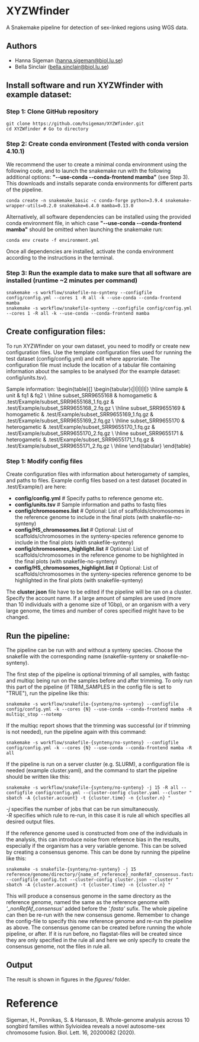 # XYZWfinder

A Snakemake pipeline for detection of sex-linked regions using WGS data. 

## Authors
- Hanna Sigeman (hanna.sigeman@biol.lu.se)
- Bella Sinclair (bella.sinclair@biol.lu.se)
 
## Install software and run XYZWfinder with example dataset:

### Step 1: Clone GitHub repository
    git clone https://github.com/hsigeman/XYZWfinder.git
    cd XYZWfinder # Go to directory

### Step 2: Create conda environment (Tested with conda version 4.10.1)

We recommend the user to create a minimal conda environment using the following code, and to launch the snakemake run with the following additional options: **"--use-conda --conda-frontend mamba"** (see Step 3). This downloads and installs separate conda environments for different parts of the pipeline.

    conda create -n snakemake_basic -c conda-forge python=3.9.4 snakemake-wrapper-utils=0.2.0 snakemake=6.4.0 mamba=0.13.0

Alternatively, all software dependencies can be installed using the provided conda environment file, in which case **"--use-conda --conda-frontend mamba"** should be omitted when launching the snakemake run: 

    conda env create -f environment.yml

Once all dependencies are installed, activate the conda environment according to the instructions in the terminal. 

### Step 3: Run the example data to make sure that all software are installed (runtime ~2 minutes per command)
    snakemake -s workflow/snakefile-no-synteny --configfile config/config.yml --cores 1 -R all -k --use-conda --conda-frontend mamba
    snakemake -s workflow/snakefile-synteny --configfile config/config.yml --cores 1 -R all -k --use-conda --conda-frontend mamba

## Create configuration files: 

To run XYZWfinder on your own dataset, you need to modify or create new configuration files. Use the template configuration files used for running the test dataset (config/config.yml) and edit where approriate. The configuration file must include the location of a tabular file containing information about the samples to be analysed (for the example dataset: config/units.tsv).


Sample information: 
\begin{table}[]
\begin{tabular}{|l|l|l|l|}
\hline
sample             & unit          & fq1                                       & fq2                                       \\ \hline
subset\_SRR9655168 & homogametic   & .test/Example/subset\_SRR9655168\_1.fq.gz & .test/Example/subset\_SRR9655168\_2.fq.gz \\ \hline
subset\_SRR9655169 & homogametic   & .test/Example/subset\_SRR9655169\_1.fq.gz & .test/Example/subset\_SRR9655169\_2.fq.gz \\ \hline
subset\_SRR9655170 & heterogametic & .test/Example/subset\_SRR9655170\_1.fq.gz & .test/Example/subset\_SRR9655170\_2.fq.gz \\ \hline
subset\_SRR9655171 & heterogametic & .test/Example/subset\_SRR9655171\_1.fq.gz & .test/Example/subset\_SRR9655171\_2.fq.gz \\ \hline
\end{tabular}
\end{table}




### Step 1: Modify config files
Create configuration files with information about heterogamety of samples, and paths to files. Example config files based on a test dataset (located in .test/Example/) are here: 
- **config/config.yml** # Specify paths to reference genome etc. 
- **config/units.tsv** # Sample information and paths to fastq files
- **config/chromosomes.list** # Optional: List of scaffolds/chromosomes in the reference genome to include in the final plots (with snakefile-no-synteny)
- **config/HS_chromosomes.list** # Optional: List of scaffolds/chromosomes in the synteny-species reference genome to include in the final plots (with snakefile-synteny)
- **config/chromosomes_highlight.list** # Optional: List of scaffolds/chromosomes in the reference genome to be highlighted in the final plots (with snakefile-no-synteny)
- **config/HS_chromosomes_highlight.list** # Optional: List of scaffolds/chromosomes in the synteny-species reference genome to be highlighted in the final plots (with snakefile-synteny)

The **cluster.json** file have to be edited if the pipeline will be ran on a cluster. Specify the account name. 
If a large amount of samples are used (more than 10 individuals with a genome size of 1Gbp), or an organism with a very large genome, the times and number of cores specified might have to be changed. 
 

## Run the pipeline:
The pipeline can be run with and without a synteny species. Choose the snakefile with the corresponding name (snakefile-synteny or snakefile-no-synteny).
    
The first step of the pipeline is optional trimming of all samples, with fastqc and multiqc being run on the samples before and after trimming. To only run this part of the pipeline (if TRIM_SAMPLES in the config file is set to "TRUE"), run the pipeline like this: 

    snakemake -s workflow/snakefile-{synteny/no-synteny} --configfile config/config.yml -k --cores {N} --use-conda --conda-frontend mamba -R multiqc_stop --notemp

If the multiqc report shows that the trimming was successful (or if trimming is not needed), run the pipeline again with this command:

    snakemake -s workflow/snakefile-{synteny/no-synteny} --configfile config/config.yml -k --cores {N} --use-conda --conda-frontend mamba -R all


If the pipeline is run on a server cluster (e.g. SLURM), a configuration file is needed (example cluster.yaml), and the command to start the pipeline should be written like this: 

    snakemake -s workflow/snakefile-{synteny/no-synteny} -j 15 -R all --configfile config/config.yml --cluster-config cluster.yaml --cluster " sbatch -A {cluster.account} -t {cluster.time} -n {cluster.n} "
 
*-j* specifies the number of jobs that can be run simultaneously.  
*-R* specifies which rule to re-run, in this case it is rule all which specifies all desired output files.
 





If the reference genome used is constructed from one of the individuals in the analysis, this can introduce noise from reference bias in the results, especially if the organism has a very variable genome. This can be solved by creating a consensus genome. This can be done by running the pipeline like this:
 
    snakemake -s snakefile-{synteny/no-synteny} -j 15 reference/genome/directory/{name_of_reference}_nonRefAf_consensus.fasta --configfile config.txt --cluster-config cluster.json --cluster " sbatch -A {cluster.account} -t {cluster.time} -n {cluster.n} "
 
This will produce a consensus genome in the same directory as the reference genome, named the same as the reference genome with *'_nonRefAf_consensus'* added before the *'.fasta'* sufix. The whole pipeline can then be re-run with the new consensus genome. Remember to change the config-file to specify this new reference genome and re-run the pipeline as above. The consensus genome can be created before running the whole pipeline, or after. If it is run before, no flagstat-files will be created since they are only specified in the rule all and here we only specify to create the consensus genome, not the files in rule all.
 
 
## Output
The result is shown in figures in the *figures/* folder.   
 

# Reference
Sigeman, H., Ponnikas, S. & Hansson, B. Whole-genome analysis across 10 songbird families within Sylvioidea reveals a novel autosome-sex chromosome fusion. Biol. Lett. 16, 20200082 (2020).
